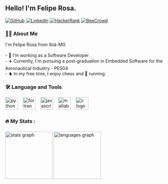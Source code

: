## Hello! I'm Felipe Rosa.

[![GitHub](https://img.shields.io/badge/GitHub-181717?style=for-the-badge&logo=github&logoColor=white)](https://github.com/FRBMorais/FRBMorais)
[![LinkedIn](https://img.shields.io/badge/LinkedIn-0077B5?style=for-the-badge&logo=linkedin&logoColor=white)](https://www.linkedin.com/in/felipe-de-morais-5930a5216/) 
[![HackerRank](https://img.shields.io/badge/HackerRank-00EA64?style=for-the-badge&logo=hackerrank&logoColor=white)](https://www.hackerrank.com/profile/frbmoraisaero) 
[![BeeCrowd](https://img.shields.io/badge/BeeCrowd-FF9900?style=for-the-badge&logo=code&logoColor=white)](https://www.beecrowd.com.br/judge/pt/profile/frbmorais)


<h3 align="left">👩‍💻 About Me</h3>

<p align="left">
I'm Felipe Rosa from Ibiá-MG<br><br>
- 🔭 I’m working as a Software Developer<br>
- ✈️ Currently, I'm pursuing a post-graduation in Embedded Software for the Aeronautical Industry - PES04 <br>
- ♞ In my free time, I enjoy chess and 🏃 running
</p>

<h3 align="left">🛠 Language and Tools</h3>

<div align="left">
  <img src="https://cdn.jsdelivr.net/gh/devicons/devicon/icons/python/python-original.svg" height="40" alt="python logo" /><img width="12" />
  <img src="https://cdn.jsdelivr.net/gh/devicons/devicon/icons/fortran/fortran-original.svg" height="40" alt="fortran logo" /><img width="12" />
  <img src="https://cdn.jsdelivr.net/gh/devicons/devicon/icons/javascript/javascript-original.svg" height="40" alt="javascript logo" /><img width="12" />
  <img src="https://cdn.jsdelivr.net/gh/devicons/devicon/icons/matlab/matlab-original.svg" height="40" alt="matlab logo" /><img width="12" />
  <img src="https://cdn.jsdelivr.net/gh/devicons/devicon/icons/c/c-original.svg" height="40" alt="c logo" />
</div>

<h3 align="left">🔥   My Stats :</h3>

###

<div align="left">
  <img src="https://github-readme-stats.vercel.app/api?username=FRBMorais&hide_title=false&hide_rank=false&show_icons=true&include_all_commits=true&count_private=true&disable_animations=false&theme=dracula&locale=en&hide_border=false" height="150" alt="stats graph"  />
  <img src="https://github-readme-stats.vercel.app/api/top-langs?username=FRBMorais&locale=en&hide_title=false&layout=compact&card_width=320&langs_count=5&theme=dracula&hide_border=false" height="150" alt="languages graph"  />
</div>

###
